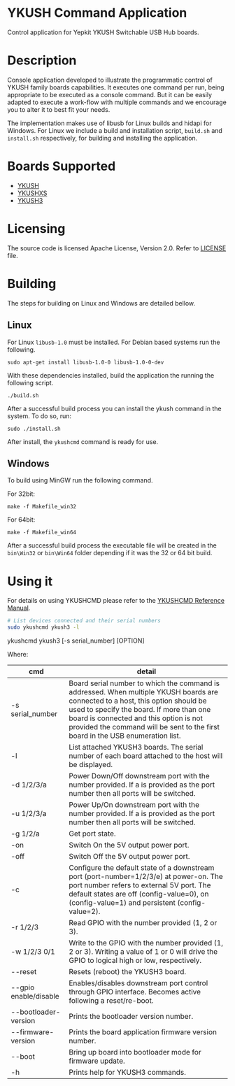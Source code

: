 # YKUSH Command Application


Control application for Yepkit YKUSH Switchable USB Hub boards.


Description
===========

Console application developed to illustrate the programmatic control of YKUSH family boards capabilities.
It executes one command per run, being appropriate to be executed as a console command.
But it can be easily adapted to execute a work-flow with multiple commands and we encourage you to alter it to best fit your needs.

The implementation makes use of libusb for Linux builds and hidapi for Windows.
For Linux we include a build and installation script, `build.sh` and `install.sh` respectively, for building and installing the application.


Boards Supported
================
- [YKUSH](https://www.yepkit.com/products/ykush)
- [YKUSHXS](https://www.yepkit.com/product/300115/YKUSHXS)
- [YKUSH3](https://www.yepkit.com/product/300110/YKUSH3)


Licensing
=========

The source code is licensed Apache License, Version 2.0.
Refer to [LICENSE](LICENSE.md) file.


Building
========

The steps for building on Linux and Windows are detailed bellow.


Linux
-----

For Linux `libusb-1.0` must be installed. For Debian based systems run the following.
```
sudo apt-get install libusb-1.0-0 libusb-1.0-0-dev
```
With these dependencies installed, build the application the running the following script.
```
./build.sh
```

After a successful build process you can install the ykush command in the system. To do so, run:
```
sudo ./install.sh
```

After install, the `ykushcmd` command is ready for use.



Windows
-------

To build using MinGW run the following command.

For 32bit:
```
make -f Makefile_win32
```

For 64bit:
```
make -f Makefile_win64
```

After a successful build process the executable file will be created in the `bin\Win32` or `bin\Win64` folder depending if it was the 32 or 64 bit build.



Using it
========

For details on using YKUSHCMD please refer to the [YKUSHCMD Reference Manual](https://www.learn.yepkit.com/reference/ykushcmd-reference-ykush/1/2).

```bash
# List devices connected and their serial numbers
sudo ykushcmd ykush3 -l
```

ykushcmd ykush3 [-s serial_number] [OPTION]

Where:

| cmd | detail |
| --- | --- |
-s serial_number | Board serial number to which the command is addressed. When multiple YKUSH boards are connected to a host, this option should be used to specify the board. If more than one board is connected and this option is not provided the command will be sent to the first board in the USB enumeration list. |
-l | List attached YKUSH3 boards. The serial number of each board attached to the host will be displayed.|
-d 1/2/3/a | Power Down/Off downstream port with the number provided. If a is provided as the port number then all ports will be switched.|
-u 1/2/3/a | Power Up/On downstream port with the number provided. If a is provided as the port number then all ports will be switched.|
-g 1/2/a | Get port state.|
-on	 |Switch On the 5V output power port.|
-off	|Switch Off the 5V output power port.|
-c <port-number> <config-value>	| Configure the default state of a downstream port (port-number=1/2/3/e) at power-on. The port number <e> refers to external 5V port. The default states are off (config-value=0), on (config-value=1) and persistent (config-value=2).|
-r 1/2/3	| Read GPIO with the number provided (1, 2 or 3).|
-w 1/2/3 0/1	|Write to the GPIO with the number provided (1, 2 or 3). Writing a value of 1 or 0 will drive the GPIO to logical high or low, respectively.
--reset	|Resets (reboot) the YKUSH3 board.|
--gpio enable/disable	| Enables/disables downstream port control through GPIO interface. Becomes active following a reset/re-boot.|
--bootloader-version| Prints the bootloader version number.|
--firmware-version	|Prints the board application firmware version number.|
--boot| Bring up board into bootloader mode for firmware update.|
-h |Prints help for YKUSH3 commands.|
